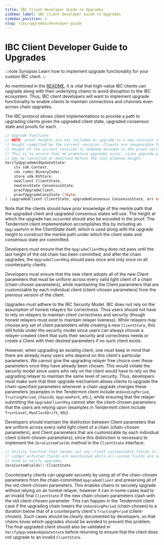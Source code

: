 ```yaml
---
title: IBC Client Developer Guide to Upgrades
sidebar_label: IBC Client Developer Guide to Upgrades
sidebar_position: 2
slug: /ibc/upgrades/developer-guide
---
```



# IBC Client Developer Guide to Upgrades

:::note Synopsis
Learn how to implement upgrade functionality for your custom IBC client. 
:::

As mentioned in the [README](./00-intro.md), it is vital that high-value IBC clients can upgrade along with their underlying chains to avoid disruption to the IBC ecosystem. Thus, IBC client developers will want to implement upgrade functionality to enable clients to maintain connections and channels even across chain upgrades.

The IBC protocol allows client implementations to provide a path to upgrading clients given the upgraded client state, upgraded consensus state and proofs for each.

```go
// Upgrade functions
// NOTE: proof heights are not included as upgrade to a new revision is expected to pass only on the last
// height committed by the current revision. Clients are responsible for ensuring that the planned last
// height of the current revision is somehow encoded in the proof verification process.
// This is to ensure that no premature upgrades occur, since upgrade plans committed to by the counterparty
// may be cancelled or modified before the last planned height.
VerifyUpgradeAndUpdateState(
    ctx sdk.Context,
    cdc codec.BinaryCodec,
    store sdk.KVStore,
    newClient ClientState,
    newConsState ConsensusState,
    proofUpgradeClient,
    proofUpgradeConsState []byte,
) (upgradedClient ClientState, upgradedConsensus ConsensusState, err error)
```

Note that the clients should have prior knowledge of the merkle path that the upgraded client and upgraded consensus states will use. The height at which the upgrade has occurred should also be encoded in the proof. The Tendermint client implementation accomplishes this by including an `UpgradePath` in the ClientState itself, which is used along with the upgrade height to construct the merkle path under which the client state and consensus state are committed.

Developers must ensure that the `UpgradeClientMsg` does not pass until the last height of the old chain has been committed, and after the chain upgrades, the `UpgradeClientMsg` should pass once and only once on all counterparty clients.

Developers must ensure that the new client adopts all of the new Client parameters that must be uniform across every valid light client of a chain (chain-chosen parameters), while maintaining the Client parameters that are customizable by each individual client (client-chosen parameters) from the previous version of the client.

Upgrades must adhere to the IBC Security Model. IBC does not rely on the assumption of honest relayers for correctness. Thus users should not have to rely on relayers to maintain client correctness and security (though honest relayers must exist to maintain relayer liveness). While relayers may choose any set of client parameters while creating a new `ClientState`, this still holds under the security model since users can always choose a relayer-created client that suits their security and correctness needs or create a Client with their desired parameters if no such client exists.

However, when upgrading an existing client, one must keep in mind that there are already many users who depend on this client's particular parameters. We cannot give the upgrading relayer free choice over these parameters once they have already been chosen. This would violate the security model since users who rely on the client would have to rely on the upgrading relayer to maintain the same level of security. Thus, developers must make sure that their upgrade mechanism allows clients to upgrade the chain-specified parameters whenever a chain upgrade changes these parameters (examples in the Tendermint client include `UnbondingPeriod`, `TrustingPeriod`, `ChainID`, `UpgradePath`, etc.), while ensuring that the relayer submitting the `UpgradeClientMsg` cannot alter the client-chosen parameters that the users are relying upon (examples in Tendermint client include `TrustLevel`, `MaxClockDrift`, etc).

Developers should maintain the distinction between Client parameters that are uniform across every valid light client of a chain (chain-chosen parameters), and Client parameters that are customizable by each individual client (client-chosen parameters); since this distinction is necessary to implement the `ZeroCustomFields` method in the `ClientState` interface:

```go
// Utility function that zeroes out any client customizable fields in client state
// Ledger enforced fields are maintained while all custom fields are zero values
// Used to verify upgrades
ZeroCustomFields() ClientState
```

Counterparty clients can upgrade securely by using all of the chain-chosen parameters from the chain-committed `UpgradedClient` and preserving all of the old client-chosen parameters. This enables chains to securely upgrade without relying on an honest relayer, however it can in some cases lead to an invalid final `ClientState` if the new chain-chosen parameters clash with the old client-chosen parameter. This can happen in the Tendermint client case if the upgrading chain lowers the `UnbondingPeriod` (chain-chosen) to a duration below that of a counterparty client's `TrustingPeriod` (client-chosen). Such cases should be clearly documented by developers, so that chains know which upgrades should be avoided to prevent this problem. The final upgraded client should also be validated in `VerifyUpgradeAndUpdateState` before returning to ensure that the client does not upgrade to an invalid `ClientState`.
